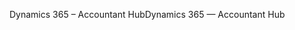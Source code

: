 <span data-ttu-id="348c1-101">Dynamics 365 – Accountant Hub</span><span class="sxs-lookup"><span data-stu-id="348c1-101">Dynamics 365 — Accountant Hub</span></span>
